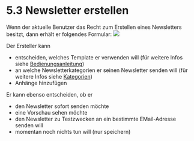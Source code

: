 # 5.3 Newsletter erstellen

Wenn der aktuelle Benutzer das Recht zum Erstellen eines Newsletters besitzt, dann erhält er folgendes Formular:
![](../assets/user_area/user_crete_newsletter1_de.PNG)

Der Ersteller kann
* entscheiden, welches Template er verwenden will (für weitere Infos siehe [Bedienungsanleitung](4operations.md))
* an welche Newsletterkategorien er seinen Newsletter senden will (für weitere Infos siehe [Kategorien](categories.md))
* Anhänge hinzufügen

Er kann ebenso entscheiden, ob er
* den Newsletter sofort senden möchte
* eine Vorschau sehen möchte
* den Newsletter zu Testzwecken an ein bestimmte EMail-Adresse senden will
* momentan noch nichts tun will (nur speichern)